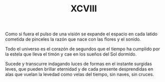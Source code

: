 ﻿---
title: XCVIII
categories:
- 111 sonetos
---

Como si fuera el pulso de una visión
se expande el espacio en cada latido
cometida de pinceles la razón
que nace con las flores y el sonido.

Todo el universo es el corazón
de segundos que el tiempo ha cumplido
por la estela que lleva el timón
y cae en los sueños del Sol dormido.

Sucede y transcurre indagando luces
de formas en el instante surgidas
leves, que pueden brillar eternidad
y de cada presente desprendidas
en alas que vuelan la levedad
como velas del tiempo, sin naves, sin cruces.